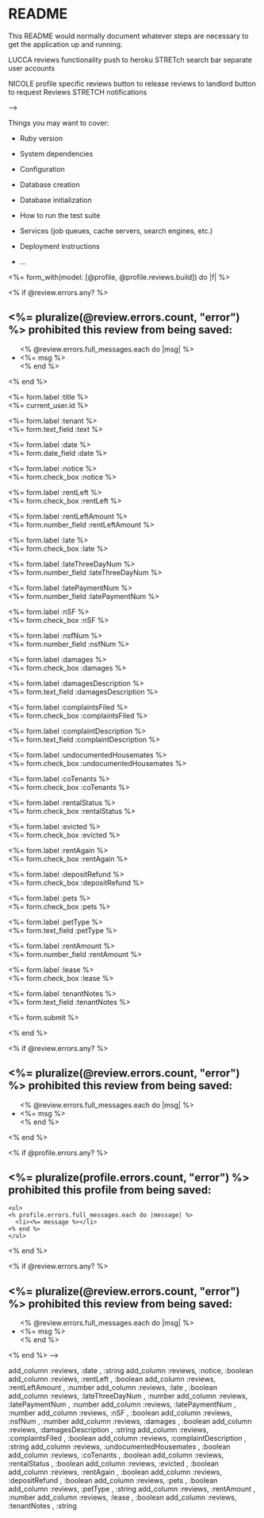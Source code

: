 # README

This README would normally document whatever steps are necessary to get the
application up and running.

LUCCA
reviews functionality
push to heroku
STRETch search bar
separate user accounts

NICOLE
profile specific reviews
button to release reviews to landlord
button to request Reviews
STRETCH
notifications

<!-- <%= if @profile.tenant %>
<!-- <%= link_to 'Allow access to your reviews', '#' %>
<%= if @profile.landlord %>
<%= link_to 'Request a review!', '#' %> --> -->

Things you may want to cover:

* Ruby version

* System dependencies

* Configuration

* Database creation

* Database initialization

* How to run the test suite

* Services (job queues, cache servers, search engines, etc.)

* Deployment instructions

* ...


<%= form_with(model: [@profile, @profile.reviews.build]) do |f| %>
<!-- add error box again -->
<% if @review.errors.any? %>
  <div id="error_explanation">
    <h2>
      <%= pluralize(@review.errors.count, "error") %> prohibited
      this review from being saved:
    </h2>
    <ul>
      <% @review.errors.full_messages.each do |msg| %>
        <li><%= msg %></li>
      <% end %>
    </ul>
  </div>
<% end %>

  <p>
    <%= form.label :title %><br>
    <!-- <%= form.text_field :text %> -->
    <%= current_user.id  %>
  </p>

  <p>
    <%= form.label :tenant %><br>
    <%= form.text_field :text %>
  </p>

  <p>
    <%= form.label :date %><br>
    <%= form.date_field :date %>
  </p>

  <p>
    <%= form.label :notice %><br>
    <%= form.check_box :notice  %>
  </p>

  <p>
    <%= form.label :rentLeft %><br>
    <%= form.check_box :rentLeft  %>
  </p>

  <p>
    <%= form.label :rentLeftAmount %><br>
    <%= form.number_field :rentLeftAmount %>
  </p>

  <p>
    <%= form.label :late %><br>
    <%= form.check_box :late  %>
  </p>

  <p>
    <%= form.label :lateThreeDayNum %><br>
    <%= form.number_field :lateThreeDayNum %>
  </p>

  <p>
    <%= form.label :latePaymentNum %><br>
    <%= form.number_field :latePaymentNum %>
  </p>

  <p>
    <%= form.label :nSF %><br>
    <%= form.check_box :nSF  %>
  </p>

  <p>
    <%= form.label :nsfNum %><br>
    <%= form.number_field :nsfNum %>
  </p>

  <p>
    <%= form.label :damages %><br>
    <%= form.check_box :damages  %>
  </p>

  <p>
    <%= form.label :damagesDescription %><br>
    <%= form.text_field :damagesDescription %>
  </p>

  <p>
    <%= form.label :complaintsFiled %><br>
    <%= form.check_box :complaintsFiled  %>
  </p>

  <p>
    <%= form.label :complaintDescription %><br>
    <%= form.text_field :complaintDescription %>
  </p>

  <p>
    <%= form.label :undocumentedHousemates %><br>
    <%= form.check_box :undocumentedHousemates  %>
  </p>

  <p>
    <%= form.label :coTenants %><br>
    <%= form.check_box :coTenants  %>
  </p>

  <p>
    <%= form.label :rentalStatus %><br>
    <%= form.check_box :rentalStatus  %>
  </p>

  <p>
    <%= form.label :evicted %><br>
    <%= form.check_box :evicted  %>
  </p>

  <p>
    <%= form.label :rentAgain %><br>
    <%= form.check_box :rentAgain  %>
  </p>

  <p>
    <%= form.label :depositRefund %><br>
    <%= form.check_box :depositRefund  %>
  </p>

  <p>
    <%= form.label :pets %><br>
    <%= form.check_box :pets  %>
  </p>

  <p>
    <%= form.label :petType %><br>
    <%= form.text_field :petType %>
  </p>

  <p>
    <%= form.label :rentAmount %><br>
    <%= form.number_field :rentAmount %>
  </p>

  <p>
    <%= form.label :lease %><br>
    <%= form.check_box :lease  %>
  </p>


  <p>
    <%= form.label :tenantNotes %><br>
    <%= form.text_field :tenantNotes %>
  </p>


  <p>
    <%= form.submit %>
  </p>
<% end %>

<!-- <%= render '/reviews/form' %> -->

<% if @review.errors.any? %>
  <div id="error_explanation">
    <h2>
      <%= pluralize(@review.errors.count, "error") %> prohibited
      this review from being saved:
    </h2>
    <ul>
      <% @review.errors.full_messages.each do |msg| %>
        <li><%= msg %></li>
      <% end %>
    </ul>
  </div>
<% end %>


<% if @profile.errors.any? %>
  <div id="error_explanation">
    <h2><%= pluralize(profile.errors.count, "error") %> prohibited this profile from being saved:</h2>

    <ul>
    <% profile.errors.full_messages.each do |message| %>
      <li><%= message %></li>
    <% end %>
    </ul>
  </div>
<% end %>
<!-- _form
<!-- <%= form_with model: @review, local: true do |form| %> -->

<% if @review.errors.any? %>
  <div id="error_explanation">
    <h2>
      <%= pluralize(@review.errors.count, "error") %> prohibited
      this review from being saved:
    </h2>
    <ul>
      <% @review.errors.full_messages.each do |msg| %>
        <li><%= msg %></li>
      <% end %>
    </ul>
  </div>
<% end %> -->

<!-- <%= form_with(model: [@user, @user.reviews.build]) do |form|
 https://www.youtube.com/watch?v=5OTgURghwdU  -->

add_column :reviews, :date , :string
add_column :reviews, :notice, :boolean
add_column :reviews, :rentLeft , :boolean
add_column :reviews, :rentLeftAmount , :number
add_column :reviews, :late , :boolean
add_column :reviews, :lateThreeDayNum , :number
add_column :reviews, :latePaymentNum , :number
add_column :reviews, :latePaymentNum , :number
add_column :reviews, :nSF , :boolean
add_column :reviews, :nsfNum , :number
add_column :reviews, :damages , :boolean
add_column :reviews, :damagesDescription , :string
add_column :reviews, :complaintsFiled , :boolean
add_column :reviews, :complaintDescription , :string
add_column :reviews, :undocumentedHousemates , :boolean
add_column :reviews, :coTenants , :boolean
add_column :reviews, :rentalStatus , :boolean
add_column :reviews, :evicted , :boolean
add_column :reviews, :rentAgain , :boolean
add_column :reviews, :depositRefund , :boolean
add_column :reviews, :pets , :boolean
add_column :reviews, :petType , :string
add_column :reviews, :rentAmount , :number
add_column :reviews, :lease , :boolean
add_column :reviews, :tenantNotes , :string

